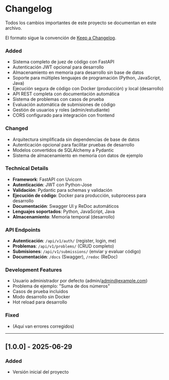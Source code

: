 

# Changelog

Todos los cambios importantes de este proyecto se documentan en este archivo.

El formato sigue la convención de [Keep a Changelog](https://keepachangelog.com/en/1.0.0/).

### Added
- Sistema completo de juez de código con FastAPI
- Autenticación JWT opcional para desarrollo
- Almacenamiento en memoria para desarrollo sin base de datos
- Soporte para múltiples lenguajes de programación (Python, JavaScript, Java)
- Ejecución segura de código con Docker (producción) y local (desarrollo)
- API REST completa con documentación automática
- Sistema de problemas con casos de prueba
- Evaluación automática de submisiones de código
- Gestión de usuarios y roles (admin/estudiante)
- CORS configurado para integración con frontend

### Changed
- Arquitectura simplificada sin dependencias de base de datos
- Autenticación opcional para facilitar pruebas de desarrollo
- Modelos convertidos de SQLAlchemy a Pydantic
- Sistema de almacenamiento en memoria con datos de ejemplo

### Technical Details
- **Framework**: FastAPI con Uvicorn
- **Autenticación**: JWT con Python-Jose
- **Validación**: Pydantic para schemas y validación
- **Ejecución de código**: Docker para producción, subprocess para desarrollo
- **Documentación**: Swagger UI y ReDoc automáticos
- **Lenguajes soportados**: Python, JavaScript, Java
- **Almacenamiento**: Memoria temporal (desarrollo)

### API Endpoints
- **Autenticación**: `/api/v1/auth/` (register, login, me)
- **Problemas**: `/api/v1/problems/` (CRUD completo)
- **Submisiones**: `/api/v1/submissions/` (enviar y evaluar código)
- **Documentación**: `/docs` (Swagger), `/redoc` (ReDoc)

### Development Features
- Usuario administrador por defecto (admin/admin@example.com)
- Problema de ejemplo: "Suma de dos números"
- Casos de prueba incluidos
- Modo desarrollo sin Docker
- Hot reload para desarrollo

### Fixed
- (Aquí van errores corregidos)

---

## [1.0.0] - 2025-06-29
### Added
- Versión inicial del proyecto
